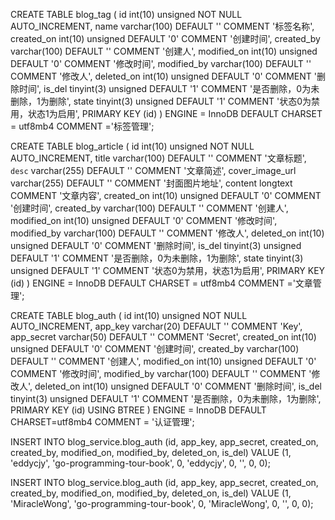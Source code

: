 

CREATE TABLE blog_tag
(
id int(10) unsigned NOT NULL AUTO_INCREMENT,
name varchar(100) DEFAULT '' COMMENT '标签名称',
created_on int(10) unsigned DEFAULT '0' COMMENT '创建时间',
created_by varchar(100) DEFAULT '' COMMENT '创建人',
modified_on int(10) unsigned DEFAULT '0' COMMENT '修改时间',
modified_by varchar(100) DEFAULT '' COMMENT '修改人',
deleted_on int(10) unsigned DEFAULT '0' COMMENT '删除时间',
is_del tinyint(3) unsigned DEFAULT '1' COMMENT '是否删除，0为未删除，1为删除',
state tinyint(3) unsigned DEFAULT '1' COMMENT '状态0为禁用，状态1为启用',
PRIMARY KEY (id)
) ENGINE = InnoDB
DEFAULT CHARSET = utf8mb4 COMMENT ='标签管理';


CREATE TABLE blog_article
(
id int(10) unsigned NOT NULL AUTO_INCREMENT,
title varchar(100) DEFAULT '' COMMENT '文章标题',
`desc` varchar(255) DEFAULT '' COMMENT '文章简述',
cover_image_url varchar(255) DEFAULT '' COMMENT '封面图片地址',
content longtext COMMENT '文章内容',
created_on int(10) unsigned DEFAULT '0' COMMENT '创建时间',
created_by varchar(100) DEFAULT '' COMMENT '创建人',
modified_on int(10) unsigned DEFAULT '0' COMMENT '修改时间',
modified_by varchar(100) DEFAULT '' COMMENT '修改人',
deleted_on int(10) unsigned DEFAULT '0' COMMENT '删除时间',
is_del tinyint(3) unsigned DEFAULT '1' COMMENT '是否删除，0为未删除，1为删除',
state tinyint(3) unsigned DEFAULT '1' COMMENT '状态0为禁用，状态1为启用',
PRIMARY KEY (id)
) ENGINE = InnoDB
DEFAULT CHARSET = utf8mb4 COMMENT ='文章管理';


CREATE TABLE blog_auth
(
id int(10) unsigned NOT NULL AUTO_INCREMENT,
app_key varchar(20) DEFAULT '' COMMENT 'Key',
app_secret varchar(50) DEFAULT '' COMMENT 'Secret',
created_on int(10) unsigned DEFAULT '0' COMMENT '创建时间',
created_by varchar(100) DEFAULT '' COMMENT '创建人',
modified_on int(10) unsigned DEFAULT '0' COMMENT '修改时间',
modified_by varchar(100) DEFAULT '' COMMENT '修改人',
deleted_on int(10) unsigned DEFAULT '0' COMMENT '删除时间',
is_del tinyint(3) unsigned DEFAULT '1' COMMENT '是否删除，0为未删除，1为删除',
PRIMARY KEY (id) USING BTREE
) ENGINE = InnoDB DEFAULT CHARSET=utf8mb4 COMMENT = '认证管理';


INSERT INTO blog_service.blog_auth (id, app_key, app_secret, created_on, created_by, modified_on,
modified_by, deleted_on,
is_del) VALUE (1, 'eddycjy', 'go-programming-tour-book', 0, 'eddycjy', 0, '', 0, 0);

INSERT INTO blog_service.blog_auth (id, app_key, app_secret, created_on, created_by, modified_on,
modified_by, deleted_on,
is_del) VALUE (1, 'MiracleWong', 'go-programming-tour-book', 0, 'MiracleWong', 0, '', 0, 0);